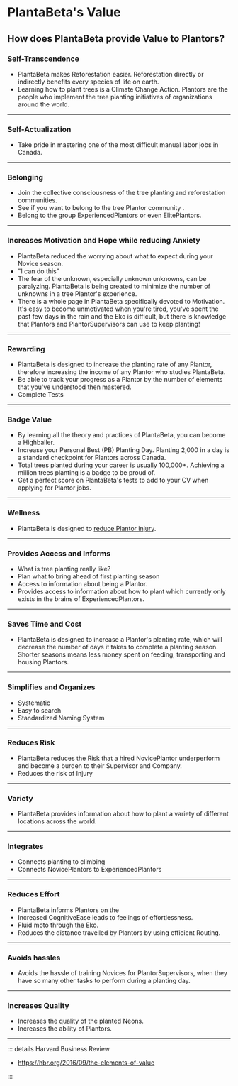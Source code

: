 # PlantaBeta's Value

## How does PlantaBeta provide Value to Plantors?

### Self-Transcendence

- PlantaBeta makes Reforestation easier. Reforestation directly or indirectly benefits every species of life on earth.
- Learning how to plant trees is a Climate Change Action. Plantors are the people who implement the tree planting initiatives of organizations around the world.

---

### Self-Actualization

- Take pride in mastering one of the most difficult manual labor jobs in Canada.  

---

### Belonging

- Join the collective consciousness of the tree planting and reforestation communities.
- See if you want to belong to the tree Plantor community .
- Belong to the group ExperiencedPlantors or even ElitePlantors.

---

### Increases Motivation and Hope while reducing Anxiety

- <ekos>PlantaBeta</ekos> reduced the worrying about what to expect during your Novice season.
- "I can do this"
- The fear of the unknown, especially unknown unknowns, can be paralyzing. <ekos>PlantaBeta</ekos> is being created to minimize the number of unknowns in a tree Plantor's experience.
- There is a whole page in <ekos>PlantaBeta</ekos> specifically devoted to Motivation. It's easy to become unmotivated when you're tired, you've spent the past few days in the rain and the Eko is difficult, but there is knowledge that Plantors and PlantorSupervisors can use to keep planting!

---

### Rewarding

- <ekos>PlantaBeta</ekos> is designed to increase the planting rate of any Plantor, therefore increasing the income of any Plantor who studies <ekos>PlantaBeta</ekos>.
- Be able to track your progress as a Plantor by the number of elements that you've understood then mastered.
- Complete Tests

---

### Badge Value

- By learning all the theory and practices of <ekos>PlantaBeta</ekos>, you can become a Highballer.
- Increase your Personal Best (PB) Planting Day. Planting 2,000 in a day is a standard checkpoint for Plantors across Canada.
- Total trees planted during your career is usually 100,000+. Achieving a million trees planting is a badge to be proud of.
- Get a perfect score on <ekos>PlantaBeta</ekos>'s tests to add to your CV when applying for Plantor jobs.

---

### Wellness

- <ekos>PlantaBeta</ekos> is designed to [reduce Plantor injury](/guide/Why/Injury).

---

### Provides Access and Informs

- What is tree planting really like?
- Plan what to bring ahead of first planting season
- Access to information about being a Plantor.
- Provides access to information about how to plant which currently only exists in the brains of ExperiencedPlantors.

---

### Saves Time and Cost

- PlantaBeta is designed to increase a Plantor's planting rate, which will decrease the number of days it takes to complete a planting season. Shorter seasons means less money spent on feeding, transporting and housing Plantors.

---

### Simplifies and Organizes

- Systematic
- Easy to search
- Standardized Naming System

---

### Reduces Risk

- PlantaBeta reduces the Risk that a hired NovicePlantor underperform and become a burden to their Supervisor and Company.
- Reduces the risk of Injury

---

### Variety

- PlantaBeta provides information about how to plant a variety of different locations across the world.

---

### Integrates

- Connects planting to climbing
- Connects NovicePlantors to ExperiencedPlantors

---

### Reduces Effort

- PlantaBeta informs Plantors on the
- Increased <anima>CognitiveEase</anima> leads to feelings of effortlessness.
- Fluid moto through the Eko.
- Reduces the distance travelled by Plantors by using efficient Routing.

---

### Avoids hassles

- Avoids the hassle of training Novices for PlantorSupervisors, when they have so many other tasks to perform during a planting day.  

---

### Increases Quality

- Increases the quality of the planted Neons.
- Increases the ability of Plantors.

---

::: details Harvard Business Review

- <https://hbr.org/2016/09/the-elements-of-value>

:::
